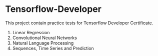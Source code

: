 # Tensorflow-Developer
This project contain practice tests for Tensorflow Developer Certificate.
1. Linear Regression
2. Convolutional Neural Networks
3. Natural Language Processing
4. Sequences, Time Series and Prediction


